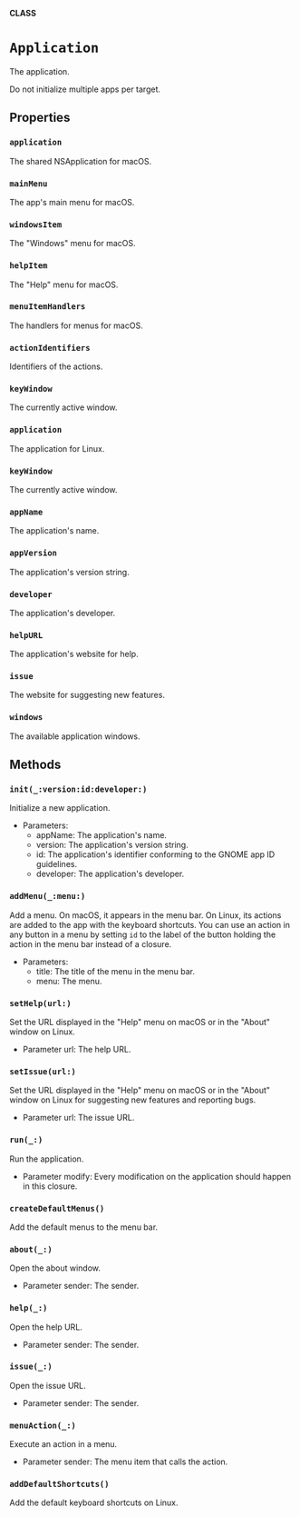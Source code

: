 **CLASS**

# `Application`

The application.

Do not initialize multiple apps per target.

## Properties
### `application`

The shared NSApplication for macOS.

### `mainMenu`

The app's main menu for macOS.

### `windowsItem`

The "Windows" menu for macOS.

### `helpItem`

The "Help" menu for macOS.

### `menuItemHandlers`

The handlers for menus for macOS.

### `actionIdentifiers`

Identifiers of the actions.

### `keyWindow`

The currently active window.

### `application`

The application for Linux.

### `keyWindow`

The currently active window.

### `appName`

The application's name.

### `appVersion`

The application's version string.

### `developer`

The application's developer.

### `helpURL`

The application's website for help.

### `issue`

The website for suggesting new features.

### `windows`

The available application windows.

## Methods
### `init(_:version:id:developer:)`

Initialize a new application.
- Parameters:
    - appName: The application's name.
    - version: The application's version string.
    - id: The application's identifier conforming to the GNOME app ID guidelines.
    - developer: The application's developer.

### `addMenu(_:menu:)`

Add a menu. 
On macOS, it appears in the menu bar.
On Linux, its actions are added to the app with the keyboard shortcuts.
You can use an action in any button in a menu 
by setting `id` to the label of the button holding the action in the menu bar instead of a closure.
- Parameters:
  - title: The title of the menu in the menu bar.
  - menu: The menu.

### `setHelp(url:)`

Set the URL displayed in the "Help" menu on macOS or in the "About" window on Linux.
- Parameter url: The help URL.

### `setIssue(url:)`

Set the URL displayed in the "Help" menu on macOS 
or in the "About" window on Linux for suggesting new features and reporting bugs.
- Parameter url: The issue URL.

### `run(_:)`

Run the application.
- Parameter modify: Every modification on the application should happen in this closure.

### `createDefaultMenus()`

Add the default menus to the menu bar.

### `about(_:)`

Open the about window.
- Parameter sender: The sender.

### `help(_:)`

Open the help URL.
- Parameter sender: The sender.

### `issue(_:)`

Open the issue URL.
- Parameter sender: The sender.

### `menuAction(_:)`

Execute an action in a menu.
- Parameter sender: The menu item that calls the action.

### `addDefaultShortcuts()`

Add the default keyboard shortcuts on Linux.
